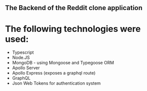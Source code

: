 ## The Backend of the Reddit clone application

# The following technologies were used:
* Typescript
* Node.JS
* MongoDB - using Mongoose and Typegoose ORM
* Apollo Server
* Apollo Express (exposes a graphql route)
* GraphQL
* Json Web Tokens for authentication system
